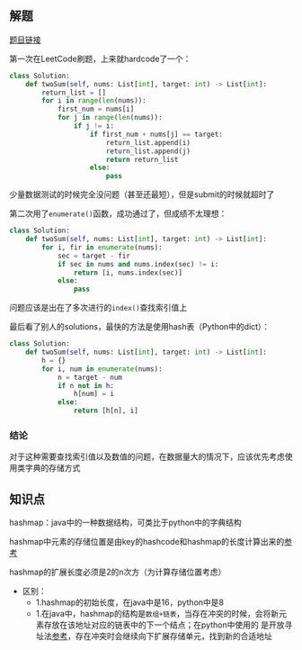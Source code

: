 ## 解题

[题目链接](https://leetcode.com/problems/two-sum/)

第一次在LeetCode刷题，上来就hardcode了一个：
```python
class Solution:
    def twoSum(self, nums: List[int], target: int) -> List[int]:
        return_list = []
        for i in range(len(nums)):
            first_num = nums[i]
            for j in range(len(nums)):
                if j != i:
                    if first_num + nums[j] == target:
                        return_list.append(i)
                        return_list.append(j)
                        return return_list
                    else:
                        pass
```

少量数据测试的时候完全没问题（甚至还最短），但是submit的时候就超时了

第二次用了`enumerate()`函数，成功通过了，但成绩不太理想：
```python
class Solution:
    def twoSum(self, nums: List[int], target: int) -> List[int]:
        for i, fir in enumerate(nums):
            sec = target - fir
            if sec in nums and nums.index(sec) != i:
                return [i, nums.index(sec)]
            else:
                pass
```

问题应该是出在了多次进行的`index()`查找索引值上

最后看了别人的solutions，最快的方法是使用hash表（Python中的dict）：
```python
class Solution:
    def twoSum(self, nums: List[int], target: int) -> List[int]:
        h = {}
        for i, num in enumerate(nums):
            n = target - num
            if n not in h:
                h[num] = i
            else:
                return [h[n], i]
```

### 结论

对于这种需要查找索引值以及数值的问题，在数据量大的情况下，应该优先考虑使用类字典的存储方式

## 知识点

hashmap：java中的一种数据结构，可类比于python中的字典结构

hashmap中元素的存储位置是由key的hashcode和hashmap的长度计算出来的[参考](https://zhuanlan.zhihu.com/p/31610616)

hashmap的扩展长度必须是2的n次方（为计算存储位置考虑）

- 区别：
    - 1.hashmap的初始长度，在java中是16，python中是8
    - 1.在java中，hashmap的结构是`数组+链表`，当存在冲突的时候，会将新元素存放在该地址对应的链表中的下一个结点；在python中使用的
    是开放寻址法[参考](https://www.cnblogs.com/lianzhilei/p/9275115.html)，存在冲突时会继续向下扩展存储单元，找到新的合适地址
